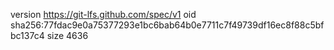 version https://git-lfs.github.com/spec/v1
oid sha256:77fdac9e0a75377293e1bc6bab64b0e7711c7f49739df16ec8f88c5bfbc137c4
size 4636
